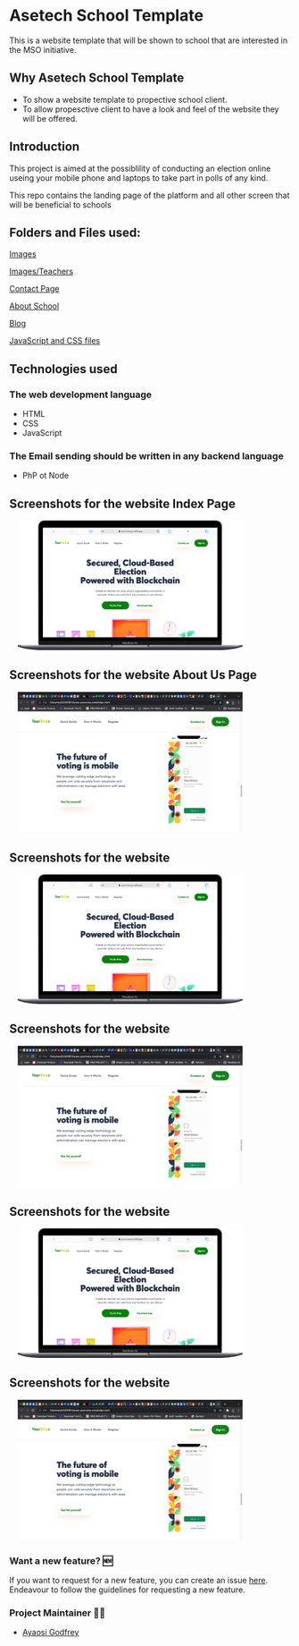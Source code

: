# Asetech School Template

This is a website template that will be shown to school that  are interested in the MSO initiative.


## Why Asetech School Template

- To show a website template to propective school client.
- To allow propesctive client to have a look and feel of the website they will be offered.



## Introduction
This project is aimed at the possiblility of conducting an election online useing your mobile phone and laptops to take part in polls of any kind.

This repo contains the landing page of the platform and all other screen that will be beneficial to schools


## Folders and Files used:

[Images](https://github.com/Fairexx-IT-Solutions/MSO-website-Template/tree/main/images)<br>

[Images/Teachers](https://github.com/Fairexx-IT-Solutions/MSO-website-Template/tree/main/images/teachers)

[Contact Page](https://github.com/Fairexx-IT-Solutions/MSO-website-Template/tree/main/contacts)

[About School](https://github.com/Fairexx-IT-Solutions/MSO-website-Template/tree/main/school/about)

[Blog](https://github.com/Fairexx-IT-Solutions/MSO-website-Template/tree/main/promotion)

[JavaScript and CSS files](https://github.com/Fairexx-IT-Solutions/MSO-website-Template/tree/main/local/templates/desktop)

## Technologies used

### The web development language
- HTML
- CSS
- JavaScript

### The Email sending should be written in any backend language
- PhP ot Node


## Screenshots for the website Index Page

<img src="https://github.com/Alphadude/teamfun/blob/main/images/landingpage.png" width="80%" alt="Screen2"  hspace="15">

## Screenshots for the website About Us Page
<img src="https://github.com/Alphadude/teamfun/blob/main/resources/homemiddle.png" width="80%" alt="Screen2" hspace="15">

## Screenshots for the website

<img src="https://github.com/Alphadude/teamfun/blob/main/images/landingpage.png" width="80%" alt="Screen2"  hspace="15">

## Screenshots for the website
<img src="https://github.com/Alphadude/teamfun/blob/main/resources/homemiddle.png" width="80%" alt="Screen2" hspace="15">

## Screenshots for the website

<img src="https://github.com/Alphadude/teamfun/blob/main/images/landingpage.png" width="80%" alt="Screen2"  hspace="15">

## Screenshots for the website
<img src="https://github.com/Alphadude/teamfun/blob/main/resources/homemiddle.png" width="80%" alt="Screen2" hspace="15">

### Want a new feature? 🆕
If you want to request for a new feature, you can create an issue [here](https://github.com/ksinnovationhub/teamfun/issues). Endeavour to follow the guidelines for requesting a new feature.


### Project Maintainer 👷‍♂️
* [Ayaosi Godfrey](https://github.com/alphadude)







